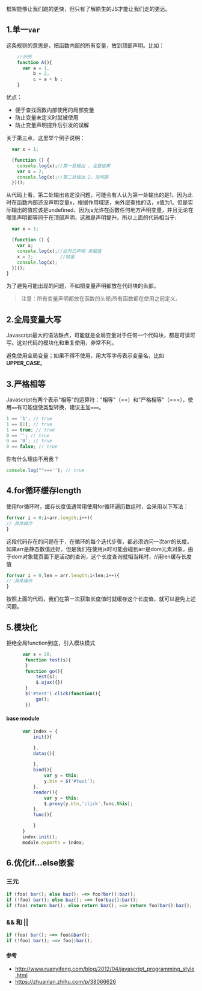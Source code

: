 框架能够让我们跑的更快，但只有了解原生的JS才能让我们走的更远。
## 1.单一`var`

这条规则的意思是，把函数内部的所有变量，放到顶部声明。比如：

````js
    //示例
    function A(){
      var a = 1,
          b = 2,
          c = a + b ;
    }
````
优点：

- 便于查找函数内部使用的局部变量
- 防止变量未定义时就被使用
- 防止变量声明提升后引发的误解
　

关于第三点，这里举个例子说明：

````js
  var x = 1;

  (function () {
    console.log(x);//第一处输出 ，注意结果
    var x = 2;
    console.log(x);//第二处输出 2，没问题
  })();
````

从代码上看，第二处输出肯定没问题，可能会有人认为第一处输出的是1，因为此时在函数内部还没声明变量x，根据作用域链，向外层查找的话，x值为1。但是实际输出的值应该是undefined，因为js允许在函数任何地方声明变量，并且无论在哪里声明都等同于在顶部声明，这就是声明提升。所以上面的代码相当于:

````js
  var x = 1;

  (function () {
    var x;
    console.log(x);//此时已声明 未赋值
    x = 2;          //赋值
    console.log(x);
  })();
} 
````

为了避免可能出现的问题，不如把变量声明都放在代码块的头部。


>注意：所有变量声明都放在函数的头部;所有函数都在使用之前定义。

## 2.全局变量大写
Javascript最大的语法缺点，可能就是全局变量对于任何一个代码块，都是可读可写。这对代码的模块化和重复使用，非常不利。

避免使用全局变量；如果不得不使用，用大写字母表示变量名，比如**UPPER_CASE**。

## 3.严格相等

Javascript有两个表示"相等"的运算符："相等"（==）和"严格相等"（===），使用`==`有可能促使类型转换，建议主加`===`。
```js
1 == '1'; // true
1 == [1]; // true
1 == true; // true
0 == ''; // true
0 == '0'; // true
0 == false; // true
```
你有什么理由不用我？
```js
console.log(""===''); // true
````

## 4.for循环缓存length

使用for循环时，缓存长度值通常用使用for循环遍历数组时，会采用以下写法：
```js
for(var i = 0;i<arr.length;i++){
// 具体操作
}
````
这段代码存在的问题在于，在循环的每个迭代步骤，都必须访问一次arr的长度。如果arr是静态数值还好，但是我们在使用js时可能会碰到arr是dom元素对象，由于dom对象载页面下是活动的查询，这个长度查询就相当耗时，//用len缓存长度值
````js
for(var i = 0,len = arr.length;i<len;i++){
// 具体操作
}
````
按照上面的代码，我们在第一次获取长度值时就缓存这个长度值，就可以避免上述问题。


## 5.模块化
拒绝全局function到底，引入模块模式　
````js
      var s = 20;
       function test(s){
       }
       function go(){
           test(s);
           $.ajax({})
       }
       $('#test').click(function(){
           go();
       })
````
#### base module
````js
      var index = {
          init(){

          },
          datas(){

          },
          bind(){
              var y = this;
              y.btn = $('#test');
          },
          render(){
              var y = this;
              $.proxy(y.btn,'click',func,this);
          },
          func(){

          }
      }
      index.init();
      module.exports = index;
````
## 6.优化if...else嵌套
### 三元
```js
if (foo) bar(); else baz(); ==> foo?bar():baz(); 
if (!foo) bar(); else baz(); ==> foo?baz():bar(); 
if (foo) return bar(); else return baz(); ==> return foo?bar():baz(); 

```
### && 和 ||
```js
if (foo) bar(); ==> foo&&bar(); 
if (!foo) bar(); ==> foo||bar(); 
```
#### 参考
- http://www.ruanyifeng.com/blog/2012/04/javascript_programming_style.html
- https://zhuanlan.zhihu.com/p/38066626